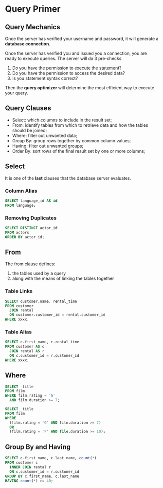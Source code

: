 # Query Primer

## Query Mechanics
Once the server has verified your username and password, it will generate a **database connection**.

Once the server has verified you and issued you a connection, you are ready to execute queries. The server will do 3 pre-checks:
1. Do you have the permission to execute the statement?
2. Do you have the permission to access the desired data?
3. Is you statement syntax correct?

Then the **query optimizer** will determine the most efficient way to execute your query.

## Query Clauses
- Select: which columns to include in the result set;
- From: identify tables from which to retrieve data and how the tables should be joined;
- Where: filter out unwanted data;
- Group By: group rows together by common column values;
- Having: filter out unwanted groups;
- Order By: sort rows of the final result set by one or more columns;

## Select
It is one of the **last** clauses that the database server evaluates.

### Column Alias
```sql
SELECT language_id AS id
FROM language;
```

### Removing Duplicates
```sql
SELECT DISTINCT actor_id
FROM actors
ORDER BY actor_id;
```

## From
The from clause defines:
1. the tables used by a query
2. along with the means of linking the tables together

### Table Links
```sql
SELECT customer.name, rental_time
FROM customer 
  JOIN rental
  ON customer.customer_id = rental.customer_id
WHERE xxxx;
```

### Table Alias
```sql
SELECT c.first_name, r.rental_time
FROM customer AS c
  JOIN rental AS r
  ON c.customer_id = r.customer_id
WHERE xxxx;
```

## Where
```sql
SELECT  title
FROM film
WHERE film.rating = 'G' 
  AND film.duration >= 7; 
```

```sql
SELECT  title
FROM film
WHERE 
  (film.rating = 'G' AND film.duration >= 7)
  OR
  (film.rating = 'F' AND file.duration >= 10);
```

## Group By and Having
```sql
SELECT c.first_name, c.last_name, count(*)
FROM customer c
  INNER JOIN rental r
  ON c.customer_id = r.customer_id
GROUP BY c.first_name, c.last_name
HAVING count(*) >= 40;
```
